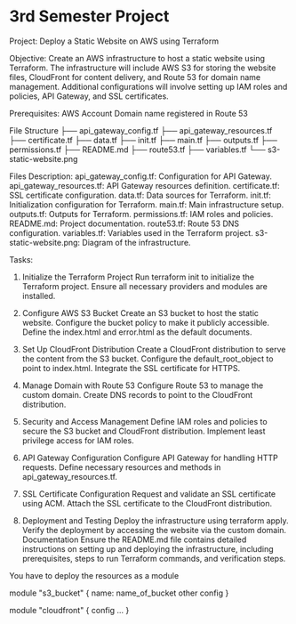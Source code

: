 # 3rd Semester Project
Project: Deploy a Static Website on AWS using Terraform


Objective:
Create an AWS infrastructure to host a static website using Terraform. The infrastructure will include AWS S3 for storing the website files, CloudFront for content delivery, and Route 53 for domain name management. Additional configurations will involve setting up IAM roles and policies, API Gateway, and SSL certificates.


Prerequisites:
AWS Account
Domain name registered in Route 53


File Structure
├── api_gateway_config.tf
├── api_gateway_resources.tf
├── certificate.tf
├── data.tf
├── init.tf
├── main.tf
├── outputs.tf
├── permissions.tf
├── README.md
├── route53.tf
├── variables.tf
└── s3-static-website.png

Files Description:
api_gateway_config.tf: Configuration for API Gateway.
api_gateway_resources.tf: API Gateway resources definition.
certificate.tf: SSL certificate configuration.
data.tf: Data sources for Terraform.
init.tf: Initialization configuration for Terraform.
main.tf: Main infrastructure setup.
outputs.tf: Outputs for Terraform.
permissions.tf: IAM roles and policies.
README.md: Project documentation.
route53.tf: Route 53 DNS configuration.
variables.tf: Variables used in the Terraform project.
s3-static-website.png: Diagram of the infrastructure.


Tasks:
1. Initialize the Terraform Project
Run terraform init to initialize the Terraform project.
Ensure all necessary providers and modules are installed.

2. Configure AWS S3 Bucket
Create an S3 bucket to host the static website.
Configure the bucket policy to make it publicly accessible.
Define the index.html and error.html as the default documents.

3. Set Up CloudFront Distribution
Create a CloudFront distribution to serve the content from the S3 bucket.
Configure the default_root_object to point to index.html.
Integrate the SSL certificate for HTTPS.

4. Manage Domain with Route 53
Configure Route 53 to manage the custom domain.
Create DNS records to point to the CloudFront distribution.

5. Security and Access Management
Define IAM roles and policies to secure the S3 bucket and CloudFront distribution.
Implement least privilege access for IAM roles.

6. API Gateway Configuration
Configure API Gateway for handling HTTP requests.
Define necessary resources and methods in api_gateway_resources.tf.

7. SSL Certificate Configuration
Request and validate an SSL certificate using ACM.
Attach the SSL certificate to the CloudFront distribution.

8. Deployment and Testing
Deploy the infrastructure using terraform apply.
Verify the deployment by accessing the website via the custom domain.
Documentation
Ensure the README.md file contains detailed instructions on setting up and deploying the infrastructure, including prerequisites, steps to run Terraform commands, and verification steps.


You have to deploy the resources as a module


module "s3_bucket" {
name: name_of_bucket
other config
}


module "cloudfront" {
config ...
}
